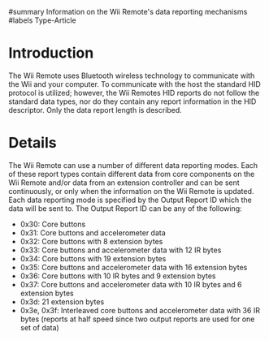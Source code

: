 ﻿#summary Information on the Wii Remote's data reporting mechanisms
#labels Type-Article

# Introduction #

The Wii Remote uses Bluetooth wireless technology to communicate with the Wii and your computer. To communicate with the host the standard HID protocol is utilized; however, the Wii Remotes HID reports do not follow the standard data types, nor do they contain any report information in the HID descriptor. Only the data report length is described.

# Details #

The Wii Remote can use a number of different data reporting modes. Each of these report types contain different data from core components on the Wii Remote and/or data from an extension controller and can be sent continuously, or only when the information on the Wii Remote is updated.
Each data reporting mode is specified by the Output Report ID which the data will be sent to. The Output Report ID can be any of the following:
  * 0x30: Core buttons
  * 0x31: Core buttons and accelerometer data
  * 0x32: Core buttons with 8 extension bytes
  * 0x33: Core buttons and accelerometer data with 12 IR bytes
  * 0x34: Core buttons with 19 extension bytes
  * 0x35: Core buttons and accelerometer data with 16 extension bytes
  * 0x36: Core buttons with 10 IR bytes and 9 extension bytes
  * 0x37: Core buttons and accelerometer data with 10 IR bytes and 6 extension bytes
  * 0x3d: 21 extension bytes
  * 0x3e, 0x3f: Interleaved core buttons and accelerometer data with 36 IR bytes (reports at half speed since two output reports are used for one set of data)